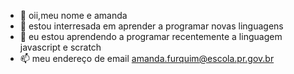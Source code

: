 - 👋 oii,meu nome e amanda
- 👀 estou interresada em aprender a programar novas linguagens
- 🌱 eu estou aprendendo a programar recentemente a linguagem javascript e scratch
- 📫 meu endereço de email amanda.furquim@escola.pr.gov.br
